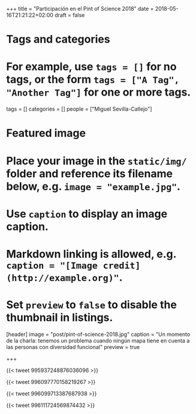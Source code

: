 +++
title = "Participación en el Pint of Science 2018"
date = 2018-05-16T21:21:22+02:00
draft = false

# Tags and categories
# For example, use `tags = []` for no tags, or the form `tags = ["A Tag", "Another Tag"]` for one or more tags.
tags = []
categories = []
people = ["Miguel Sevilla-Callejo"]

# Featured image
# Place your image in the `static/img/` folder and reference its filename below, e.g. `image = "example.jpg"`.
# Use `caption` to display an image caption.
#   Markdown linking is allowed, e.g. `caption = "[Image credit](http://example.org)"`.
# Set `preview` to `false` to disable the thumbnail in listings.
[header]
image = "post/pint-of-science-2018.jpg"
caption = "Un momento de la charla: tenemos un problema cuando ningún mapa tiene en cuenta a las personas con diversidad funcional"
preview = true

+++


{{< tweet 995937248876036096 >}}


{{< tweet 996097770158219267 >}}

{{< tweet 996099713387687938 >}}

{{< tweet 996111724569874432 >}}
